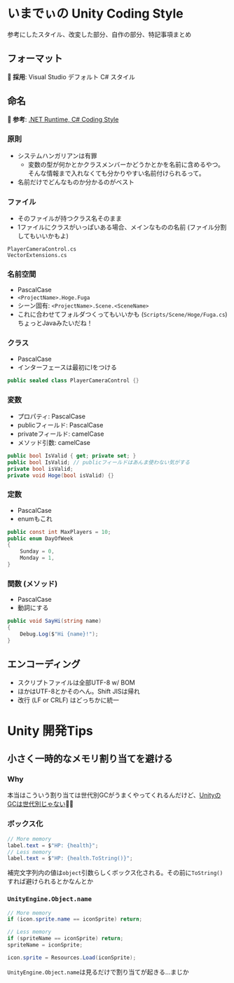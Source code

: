 # いまでぃの Unity Coding Style

参考にしたスタイル、改変した部分、自作の部分、特記事項まとめ

## フォーマット

**🧡 採用**: Visual Studio デフォルト C# スタイル

## 命名

**📗 参考**: [.NET Runtime, C# Coding Style](https://github.com/dotnet/runtime/blob/main/docs/coding-guidelines/coding-style.md)

### 原則

- システムハンガリアンは有罪
  - 変数の型が何かとかクラスメンバーかどうかとかを名前に含めるやつ。そんな情報まで入れなくても分かりやすい名前付けられるって。
- 名前だけでどんなものか分かるのがベスト

### ファイル

- そのファイルが持つクラス名そのまま
- 1ファイルにクラスがいっぱいある場合、メインなものの名前 (ファイル分割してもいいかもよ)

```plaintext
PlayerCameraControl.cs
VectorExtensions.cs
```

### 名前空間

- PascalCase
- `<ProjectName>.Hoge.Fuga`
- シーン固有: `<ProjectName>.Scene.<SceneName>`
- これに合わせてフォルダつくってもいいかも (`Scripts/Scene/Hoge/Fuga.cs`)
  ちょっとJavaみたいだね！

### クラス

- PascalCase
- インターフェースは最初にIをつける

```cs
public sealed class PlayerCameraControl {}
```

### 変数

- プロパティ: PascalCase
- publicフィールド: PascalCase
- privateフィールド: camelCase
- メソッド引数: camelCase

```cs
public bool IsValid { get; private set; }
public bool IsValid; // publicフィールドはあんま使わない気がする
private bool isValid;
private void Hoge(bool isValid) {}
```

### 定数

- PascalCase
- enumもこれ

```cs
public const int MaxPlayers = 10;
public enum DayOfWeek
{
    Sunday = 0,
    Monday = 1,
}
```

### 関数 (メソッド)

- PascalCase
- 動詞にする

```cs
public void SayHi(string name)
{
    Debug.Log($"Hi {name}!");
}
```

## エンコーディング

- スクリプトファイルは全部UTF-8 w/ BOM
- ほかはUTF-8とかそのへん。Shift JISは帰れ
- 改行 (LF or CRLF) はどっちかに統一

# Unity 開発Tips

## 小さく一時的なメモリ割り当てを避ける

### Why

本当はこういう割り当ては世代別GCがうまくやってくれるんだけど、[UnityのGCは世代別じゃない](https://docs.unity3d.com/ja/2021.1/Manual/BestPracticeUnderstandingPerformanceInUnity4-1.html)🥺🥺

### ボックス化

```cs
// More memory
label.text = $"HP: {health}";
// Less memory
label.text = $"HP: {health.ToString()}";
```

補完文字列内の値は`object`引数らしくボックス化される。その前に`ToString()`すれば避けられるとかなんとか

### `UnityEngine.Object.name`

```cs
// More memory
if (icon.sprite.name == iconSprite) return;

// Less memory
if (spriteName == iconSprite) return;
spriteName = iconSprite;

icon.sprite = Resources.Load(iconSprite);
```

`UnityEngine.Object.name`は見るだけで割り当てが起きる…まじか
